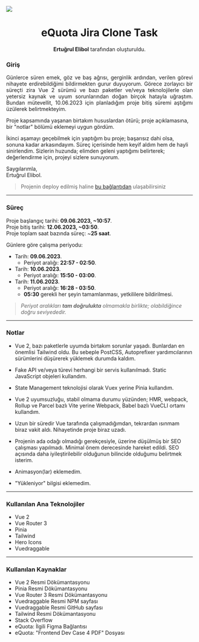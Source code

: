 ![](https://i.imgur.com/oHudhbS.png)
<h1 align="center">eQuota Jira Clone Task</h1>
<p align="center"><b>Ertuğrul Elibol</b> tarafından oluşturuldu.</p>

###  Giriş

<p align="justify">Günlerce süren emek, göz ve baş ağrısı, gerginlik ardından, verilen görevi nihayete erdirebildiğimi bildirmekten gurur duyuyorum. Görece zorlayıcı bir süreçti zira Vue 2 sürümü ve bazı paketler ve/veya teknolojilerle olan yetersiz kaynak ve uyum sorunlarından doğan birçok hatayla uğraştım. Bundan mütevellit, 10.06.2023 için planladığım proje bitiş süremi aştığımı üzülerek belirtmekteyim.

Proje kapsamında yaşanan birtakım hususlardan ötürü; proje açıklamasına, bir "notlar" bölümü eklemeyi uygun gördüm.

İkinci aşamayı geçebilmek için yaptığım bu proje; başarısız dahi olsa, sonuna kadar arkasındayım. Süreç içerisinde hem keyif aldım hem de hayli sinirlendim. Sizlerin huzunda; elimden geleni yaptığımı belirterek; değerlendirme için, projeyi sizlere sunuyorum.</p>

Saygılarımla, <br />
Ertuğrul Elibol.

> Projenin deploy edilmiş haline [bu bağlantıdan](https://equota-task.netlify.app "bu bağlantıdan") ulaşabilirsiniz
------------


###  Süreç

Proje başlangıç tarihi: **09.06.2023, ~10:57**. <br />
Proje bitiş tarihi: **12.06.2023, ~03:50**.<br />
Proje toplam saat bazında süreç: ~**25 saat**.

Günlere göre çalışma periyodu:
- Tarih: **09.06.2023**.
	-  Periyot aralığı: **22:57 - 02:50**.
- Tarih: **10.06.2023**.
	-  Periyot aralığı: **15:50 - 03:00**.
- Tarih: **11.06.2023**.
	-  Periyot aralığı: **16:28 - 03:50**.
	- **05:30** gerekli her şeyin tamamlanması, yetkililere bildirilmesi.

> *Periyot aralıkları **tam doğrulukta** olmamakla birlikte; olabildiğince doğru seviyededir.*

------------

### Notlar

- Vue 2, bazı paketlerle uyumda birtakım sorunlar yaşadı. Bunlardan en önemlisi Tailwind oldu. Bu sebeple PostCSS, Autoprefixer yardımcılarının sürümlerini düşürerek yüklemek durumda kaldım.

- Fake API ve/veya türevi herhangi bir servis kullanılmadı. Static JavaScript objeleri kullandım.

- State Management teknolojisi olarak Vuex yerine Pinia kullandım.

- Vue 2 uyumsuzluğu, stabil olmama durumu yüzünden; HMR, webpack, Rollup ve Parcel bazlı Vite yerine Webpack, Babel bazlı VueCLI ortamı kullandım.

- Uzun bir süredir Vue tarafında çalışmadığımdan, tekrardan ısınmam biraz vakit aldı. Nihayetinde proje biraz uzadı.

- Projenin ada odağı olmadığı gerekçesiyle, üzerine düşülmüş bir SEO çalışması yapılmadı. Minimal önem derecesinde hareket edildi. SEO açısında daha iyileştirilebilir olduğunun bilincide olduğumu belirtmek isterim.

- Animasyon(lar) eklemedim.

- "Yükleniyor" bilgisi eklemedim.

------------


###  Kullanılan Ana Teknolojiler

- Vue 2
- Vue Router 3
- Pinia
- Tailwind
- Hero Icons
- Vuedraggable

------------


### Kullanılan Kaynaklar

- Vue 2 Resmi Dökümantasyonu
- Pinia Resmi Dökümantasyonu
- Vue Router 3 Resmi Dökümantasyonu
- Vuedraggable Resmi NPM sayfası
- Vuedraggable Resmi GitHub sayfası
- Tailwind Resmi Dökümantasyonu
- Stack Overflow
- eQuota: İlgili Figma Bağlantısı
- eQuota: "Frontend Dev Case 4 PDF" Dosyası
